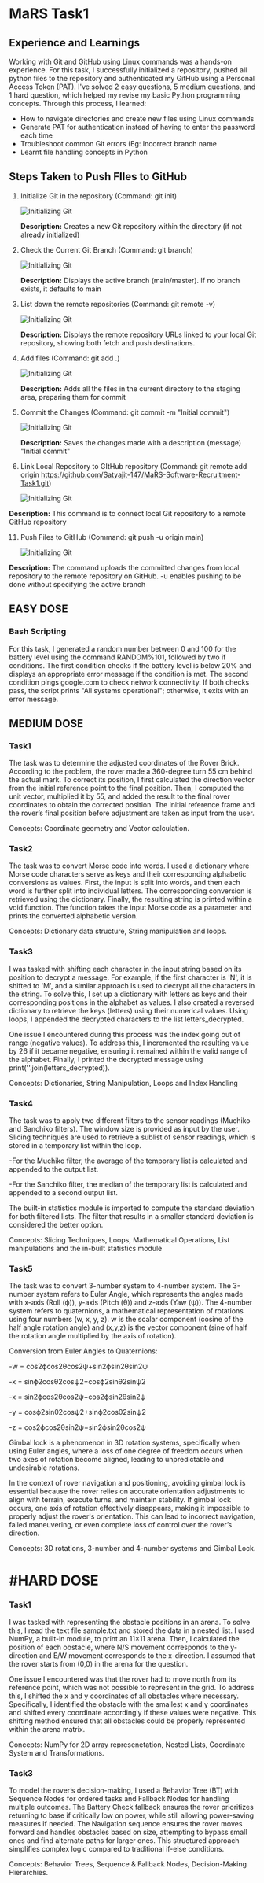 # MaRS Task1

## Experience and Learnings

Working with Git and GitHub using Linux commands was a hands-on experience. For this task, I successfully initialized a repository, pushed all python files to the repository and authenticated my GitHub using a Personal Access Token (PAT). I've solved 2 easy questions, 5 medium questions, and 1 hard question, which helped my revise my basic Python programming concepts.
Through this process, I learned:
- How to navigate directories and create new files using Linux commands
- Generate PAT for authentication instead of having to enter the password each time
- Troubleshoot common Git errors (Eg: Incorrect branch name
- Learnt file handling concepts in Python

## Steps Taken to Push FIles to GitHub
1. Initialize Git in the repository (Command: git init)

   ![Initializing Git](init.png)
   

   **Description:** Creates a new Git repository within the directory (if not already initialized)
   

3. Check the Current Git Branch (Command: git branch)

   ![Initializing Git](branch.png)
   
   **Description:** Displays the active branch (main/master). If no branch exists, it defaults to main


5. List down the remote repositories (Command: git remote -v)

   ![Initializing Git](remote-v.png)
   
   **Description:** Displays the remote repository URLs linked to your local Git repository, showing both fetch and push destinations.


7. Add files (Command: git add .)

   ![Initializing Git](add.png)
   
   **Description:** Adds all the files in the current directory to the staging area, preparing them for commit
   

9. Commit the Changes (Command: git commit -m "Initial commit")

    ![Initializing Git](commit.png)
   
   **Description:** Saves the changes made with a description (message) "Initial commit"
   

10. Link Local Repository to GItHub repository (Command: git remote add origin https://github.com/Satyajit-147/MaRS-Software-Recruitment-Task1.git)

    ![Initializing Git](remote_add_origin.png)
   
   **Description:** This command is to connect local Git repository to a remote GitHub repository


11. Push Files to GitHub (Command: git push -u origin main)

    ![Initializing Git](push.png)
   
   **Description:** The command uploads the committed changes from local repository to the remote repository on GitHub. -u enables pushing to be done without specifying the active branch


## EASY DOSE

### Bash Scripting

For this task, I generated a random number between 0 and 100 for the battery level using the command RANDOM%101, followed by two if conditions. The first condition checks if the battery level is below 20% and displays an appropriate error message if the condition is met. The second condition pings google.com to check network connectivity. If both checks pass, the script prints "All systems operational"; otherwise, it exits with an error message.


## MEDIUM DOSE

### Task1

The task was to determine the adjusted coordinates of the Rover Brick. According to the problem, the rover made a 360-degree turn 55 cm behind the actual mark. To correct its position, I first calculated the direction vector from the initial reference point to the final position. Then, I computed the unit vector, multiplied it by 55, and added the result to the final rover coordinates to obtain the corrected position. The initial reference frame and the rover’s final position before adjustment are taken as input from the user.

Concepts: Coordinate geometry and Vector calculation.

### Task2

The task was to convert Morse code into words. I used a dictionary where Morse code characters serve as keys and their corresponding alphabetic conversions as values. First, the input is split into words, and then each word is further split into individual letters. The corresponding conversion is retrieved using the dictionary. Finally, the resulting string is printed within a void function. The function takes the input Morse code as a parameter and prints the converted alphabetic version.

Concepts: Dictionary data structure, String manipulation and loops.

### Task3

I was tasked with shifting each character in the input string based on its position to decrypt a message. For example, if the first character is 'N', it is shifted to 'M', and a similar approach is used to decrypt all the characters in the string. To solve this, I set up a dictionary with letters as keys and their corresponding positions in the alphabet as values. I also created a reversed dictionary to retrieve the keys (letters) using their numerical values. Using loops, I appended the decrypted characters to the list letters_decrypted.

One issue I encountered during this process was the index going out of range (negative values). To address this, I incremented the resulting value by 26 if it became negative, ensuring it remained within the valid range of the alphabet. Finally, I printed the decrypted message using print(''.join(letters_decrypted)).

Concepts: Dictionaries, String Manipulation, Loops and Index Handling

### Task4

The task was to apply two different filters to the sensor readings (Muchiko and Sanchiko filters). The window size is provided as input by the user. Slicing techniques are used to retrieve a sublist of sensor readings, which is stored in a temporary list within the loop.

-For the Muchiko filter, the average of the temporary list is calculated and appended to the output list.

-For the Sanchiko filter, the median of the temporary list is calculated and appended to a second output list.

The built-in statistics module is imported to compute the standard deviation for both filtered lists. The filter that results in a smaller standard deviation is considered the better option.

Concepts: Slicing Techniques, Loops, Mathematical Operations, List manipulations and the in-built statistics module

### Task5

The task was to convert 3-number system to 4-number system. The 3-number system refers to Euler Angle, which represents the angles made with x-axis (Roll (ϕ)), y-axis (Pitch (θ)) and z-axis (Yaw (ψ)). The 4-number system refers to quaternions, a mathematical representation of rotations using four numbers (w, x, y, z). w is the scalar component (cosine of the half angle rotation angle) and (x,y,z) is the vector component (sine of half the rotation angle multiplied by the axis of rotation).

Conversion from Euler Angles to Quaternions:

-w = cos2ϕ​cos2θ​cos2ψ​+sin2ϕ​sin2θ​sin2ψ​

-x = sin⁡ϕ2cos⁡θ2cos⁡ψ2−cos⁡ϕ2sin⁡θ2sin⁡ψ2

-x = sin2ϕ​cos2θ​cos2ψ​−cos2ϕ​sin2θ​sin2ψ​

-y = cos⁡ϕ2sin⁡θ2cos⁡ψ2+sin⁡ϕ2cos⁡θ2sin⁡ψ2

-z = cos2ϕ​cos2θ​sin2ψ​−sin2ϕ​sin2θ​cos2ψ​

Gimbal lock is a phenomenon in 3D rotation systems, specifically when using Euler angles, where a loss of one degree of freedom occurs when two axes of rotation become aligned, leading to unpredictable and undesirable rotations.

In the context of rover navigation and positioning, avoiding gimbal lock is essential because the rover relies on accurate orientation adjustments to align with terrain, execute turns, and maintain stability. If gimbal lock occurs, one axis of rotation effectively disappears, making it impossible to properly adjust the rover's orientation. This can lead to incorrect navigation, failed maneuvering, or even complete loss of control over the rover’s direction.

Concepts: 3D rotations, 3-number and 4-number systems and Gimbal Lock.


# #HARD DOSE

### Task1

I was tasked with representing the obstacle positions in an arena. To solve this, I read the text file sample.txt and stored the data in a nested list. I used NumPy, a built-in module, to print an 11×11 arena. Then, I calculated the position of each obstacle, where N/S movement corresponds to the y-direction and E/W movement corresponds to the x-direction. I assumed that the rover starts from (0,0) in the arena for the question.

One issue I encountered was that the rover had to move north from its reference point, which was not possible to represent in the grid. To address this, I shifted the x and y coordinates of all obstacles where necessary. Specifically, I identified the obstacle with the smallest x and y coordinates and shifted every coordinate accordingly if these values were negative. This shifting method ensured that all obstacles could be properly represented within the arena matrix.

Concepts: NumPy for 2D array represenetation, Nested Lists, Coordinate System and Transformations.

### Task3

To model the rover’s decision-making, I used a Behavior Tree (BT) with Sequence Nodes for ordered tasks and Fallback Nodes for handling multiple outcomes. The Battery Check fallback ensures the rover prioritizes returning to base if critically low on power, while still allowing power-saving measures if needed. The Navigation sequence ensures the rover moves forward and handles obstacles based on size, attempting to bypass small ones and find alternate paths for larger ones. This structured approach simplifies complex logic compared to traditional if-else conditions.

Concepts: Behavior Trees, Sequence & Fallback Nodes, Decision-Making Hierarchies.


